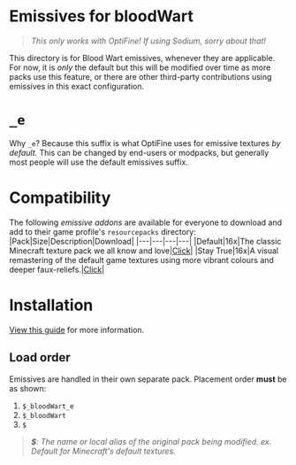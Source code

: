 # Emissives for bloodWart
> _This only works with OptiFine! If using Sodium, sorry about that!_

This directory is for Blood Wart emissives, whenever they are applicable. For now, it is _only_ the default but this will be modified over time as more packs use this feature, or there are other third-party contributions using emissives in this exact configuration.

# `_e`
Why `_e`? Because this suffix is what OptiFine uses for emissive textures _by default._ This can be changed by end-users or modpacks, but generally most people will use the default emissives suffix.

# Compatibility
The following _emissive addons_ are available for everyone to download and add to their game profile's `resourcepacks` directory:
|Pack|Size|Description|Download|
|---|---|---|---|
|Default|16x|The classic Minecraft texture pack we all know and love|[Click](https://downgit.github.io/#/home?url=https://github.com/Hebgbs/minecraftMods/tree/master/bloodWart/_e/Default_bloodWart_e)|
|Stay True|16x|A visual remastering of the default game textures using more vibrant colours and deeper faux-reliefs.|[Click](https://downgit.github.io/#/home?url=https://github.com/Hebgbs/minecraftMods/tree/master/bloodWart/_e/StayTrue_bloodWart_e)|

# Installation
[View this guide](https://github.com/Hebgbs/minecraftMods/blob/master/howToSave.md) for more information.

## Load order
Emissives are handled in their own separate pack. Placement order **must** be as shown:
   1. `$_bloodWart_e`
   2. `$_bloodWart`
   3. `$`
> _**$**: The name or local alias of the original pack being modified. ex. Default for Minecraft's default textures._
